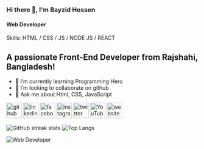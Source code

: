 ### Hi there 👋, I'm Bayzid Hossen
#### Web Developer

Skills: HTML / CSS / JS / NODE JS / REACT

## A passionate Front-End Developer from Rajshahi, Bangladesh!



- 🌱 I’m currently learning Programming Hero 
- 👯 I’m looking to collaborate on github 
- 💬 Ask me about Html, CSS, JavaScript 


[<img src='https://cdn.jsdelivr.net/npm/simple-icons@3.0.1/icons/github.svg' alt='github' height='40'>](https://github.com/bayzidhossen123)      [<img src='https://cdn.jsdelivr.net/npm/simple-icons@3.0.1/icons/linkedin.svg' alt='linkedin' height='40'>](https://www.linkedin.com/in/bayzidhossen123/)      [<img src='https://cdn.jsdelivr.net/npm/simple-icons@3.0.1/icons/facebook.svg' alt='facebook' height='40'>](https://www.facebook.com/bayzidhossen123)      [<img src='https://cdn.jsdelivr.net/npm/simple-icons@3.0.1/icons/instagram.svg' alt='instagram' height='40'>](https://www.instagram.com/bayzidhossen123/)      [<img src='https://cdn.jsdelivr.net/npm/simple-icons@3.0.1/icons/twitter.svg' alt='twitter' height='40'>](https://twitter.com/bayzidhossen123)      [<img src='https://cdn.jsdelivr.net/npm/simple-icons@3.0.1/icons/youtube.svg' alt='YouTube' height='40'>](https://www.youtube.com/channel/bayzidhossen123)      [<img src='https://cdn.jsdelivr.net/npm/simple-icons@3.0.1/icons/icloud.svg' alt='website' height='40'>](bayzidhossen123)  

![GitHub streak stats](https://streak-stats.demolab.com/?user=bayzidhossen123)  ![Top Langs](https://github-readme-stats.vercel.app/api/top-langs/?username=anuraghazra&layout=compact)


![Web Developer](https://scontent.fdac27-2.fna.fbcdn.net/v/t39.30808-6/397997503_1025867315287100_2818965842490115445_n.jpg?_nc_cat=103&ccb=1-7&_nc_sid=9534ce&_nc_eui2=AeEV6xD8uQxYBOo_-OvPn0leSKBYJrulJQtIoFgmu6UlC2j_N23_nlExCBv3ppwc5kCu0kJnsd79tFsHhC1GzylP&_nc_ohc=le-5Z0MJ9wEAX_UBChK&_nc_ht=scontent.fdac27-2.fna&oh=00_AfCAjEhu0s9Fr30rW9qgOSG1KdZ1u7n2BBqV7X21uvFuAg&oe=65962AD7)
